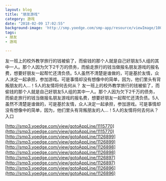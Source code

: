 ```yaml
---
layout: blog
title: "朋友游戏"
category: 游戏
date: "2018-02-09 17:02:55"
background-image: 'http://smp.yoedge.com/smp-app/resource/viewImage/1000696appline.png'
tags:
- 朋友
- 游戏

---
```

友一班上的校外教学旅行的钱被偷了，而偷钱的那个人就是自己好朋友5人组的其中一人。那个人因为欠下2千万的债务，而偷走旅行的钱当做报名朋友游戏的报名费，想要好朋友一起帮忙还清负债。5人虽然不清楚是谁做的，可是基於友情，众人决定一起承担，参加游戏。可是事情却没有想像中的简单，因为，他们里头有背叛朋友的人…！5人的友情将何去何从？
友一班上的校外教学旅行的钱被偷了，而偷钱的那个人就是自己好朋友5人组的其中一人。那个人因为欠下2千万的债务，而偷走旅行的钱当做报名朋友游戏的报名费，想要好朋友一起帮忙还清负债。5人虽然不清楚是谁做的，可是基於友情，众人决定一起承担，参加游戏。可是事情却没有想像中的简单，因为，他们里头有背叛朋友的人…！5人的友情将何去何从？
入口

[http://smp3.yoedge.com/view/gotoAppLine/1115770](http://smp3.yoedge.com/view/gotoAppLine/1115770)
[http://smp3.yoedge.com/view/gotoAppLine/1126899](http://smp3.yoedge.com/view/gotoAppLine/1126899)
[http://smp3.yoedge.com/view/gotoAppLine/1126898](http://smp3.yoedge.com/view/gotoAppLine/1126898)
[http://smp3.yoedge.com/view/gotoAppLine/1126897](http://smp3.yoedge.com/view/gotoAppLine/1126897)
[http://smp3.yoedge.com/view/gotoAppLine/1126896](http://smp3.yoedge.com/view/gotoAppLine/1126896)

        

